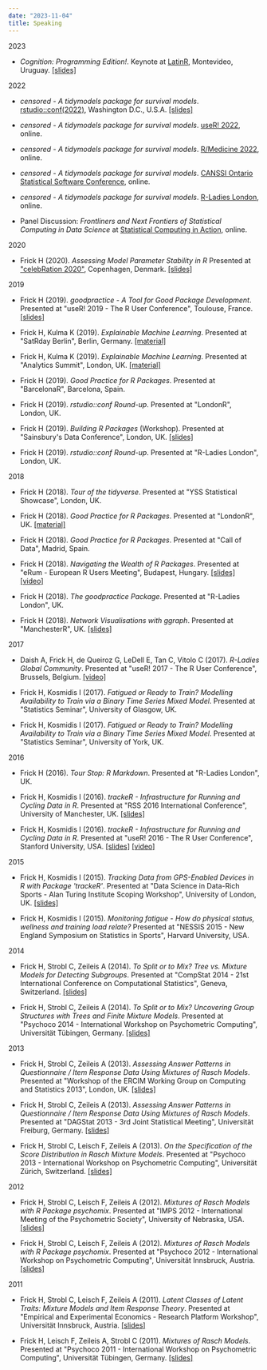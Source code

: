```yaml
---
date: "2023-11-04"
title: Speaking
---
```


2023

- _Cognition: Programming Edition!_. Keynote at [LatinR](https://latin-r.com/), Montevideo, Uruguay. [[slides]](https://hfrick.github.io/2023-latinr/)

2022

- _censored - A tidymodels package for survival models_. [rstudio::conf(2022)](https://www.rstudio.com/conference/), Washington D.C., U.S.A. [[slides]](https://hfrick.github.io/rstudio-conf-2022/)
- _censored - A tidymodels package for survival models_. [useR! 2022](https://user2022.r-project.org/), online.
- _censored - A tidymodels package for survival models_. [R/Medicine 2022](https://events.linuxfoundation.org/archive/2022/r-medicine/), online.
- _censored - A tidymodels package for survival models_. [CANSSI Ontario Statistical Software Conference](https://canssiontario.utoronto.ca/event/statistical-software-conference/), online.
- _censored - A tidymodels package for survival models_. [R-Ladies London](https://www.meetup.com/rladies-london/), online.

- Panel Discussion: _Frontliners and Next Frontiers of Statistical Computing in Data Science_ at [Statistical Computing in Action](https://asa-ssc.github.io/minisymp2022/), online.

2020

- Frick H (2020). _Assessing Model Parameter Stability in R_ Presented at ["celebRation 2020"](http://www.celebration2020.org/), Copenhagen, Denmark. [[slides]](talks/Assessing_Model_Parameter_Stability_in_R.pdf)


2019

- Frick H (2019). _goodpractice - A Tool for Good Package Development_. Presented at "useR! 2019 - The R User Conference", Toulouse, France. [[slides]](https://github.com/hfrick/presentations/tree/master/2019-07-11_goodpractice)

- Frick H, Kulma K (2019). _Explainable Machine Learning_. Presented at "SatRday Berlin", Berlin, Germany. [[material]](https://github.com/MangoTheCat/python-for-r-users-workshop)

- Frick H, Kulma K (2019). _Explainable Machine Learning_. Presented at "Analytics Summit", London, UK. [[material]](https://github.com/MangoTheCat/python-for-r-users-workshop)

- Frick H (2019). _Good Practice for R Packages_. Presented at "BarcelonaR", Barcelona, Spain.

- Frick H (2019). _rstudio::conf Round-up_. Presented at "LondonR", London, UK.

- Frick H (2019). _Building R Packages_ (Workshop). Presented at "Sainsbury's Data Conference", London, UK. [[slides]](https://github.com/hfrick/presentations/tree/master/2019-03-12_package_building)

- Frick H (2019). _rstudio::conf Round-up_. Presented at "R-Ladies London", London, UK.


2018

- Frick H (2018). _Tour of the tidyverse_. Presented at "YSS Statistical Showcase", London, UK.

- Frick H (2018). _Good Practice for R Packages_. Presented at "LondonR", UK. [[material]](https://github.com/hfrick/presentations/tree/master/2018-06-27_goodpractice)

- Frick H (2018). _Good Practice for R Packages_. Presented at "Call of Data", Madrid, Spain.

- Frick H (2018). _Navigating the Wealth of R Packages_. Presented at "eRum - European R Users Meeting", Budapest, Hungary. [[slides]](https://github.com/hfrick/presentations/tree/master/2018-05-16_pkgnavigation) [[video]](https://www.youtube.com/watch?v=SHrQR5-5-Fw)

- Frick H (2018). _The goodpractice Package_. Presented at "R-Ladies London", UK.

- Frick H (2018). _Network Visualisations with ggraph_. Presented at "ManchesterR", UK. [[slides]](https://github.com/hfrick/presentations/tree/master/2018-02-06_networkvis)


2017

- Daish A, Frick H, de Queiroz G, LeDell E, Tan C, Vitolo C (2017). _R-Ladies Global Community_. Presented at "useR! 2017 - The R User Conference", Brussels, Belgium. [[video]](https://channel9.msdn.com/Events/useR-international-R-User-conferences/useR-International-R-User-2017-Conference/R-Ladies-Global-Community)

- Frick H, Kosmidis I (2017). _Fatigued or Ready to Train? Modelling Availability to Train via a Binary Time Series Mixed Model_. Presented at "Statistics Seminar", University of Glasgow, UK.

- Frick H, Kosmidis I (2017). _Fatigued or Ready to Train? Modelling Availability to Train via a Binary Time Series Mixed Model_. Presented at "Statistics Seminar", University of York, UK.


2016

- Frick H (2016). _Tour Stop: R Markdown_. Presented at "R-Ladies London", UK.

- Frick H, Kosmidis I (2016). _trackeR - Infrastructure for Running and Cycling Data in R_. Presented at "RSS 2016 International Conference", University of Manchester, UK. [[slides]](talks/RSS2016.html)

- Frick H, Kosmidis I (2016). _trackeR - Infrastructure for Running and Cycling Data in R_. Presented at "useR! 2016 - The R User Conference", Stanford University, USA. [[slides]](talks/useR2016.html) [[video]](https://channel9.msdn.com/Events/useR-international-R-User-conference/useR2016/trackeR-Intrastructure-for-running-and-cycling-data-from-GPS-enabled-tracking-devices-in-R)


2015

- Frick H, Kosmidis I (2015). _Tracking Data from GPS-Enabled Devices in R with Package 'trackeR'_. Presented at "Data Science in Data-Rich Sports - Alan Turing Institute Scoping Workshop", University of London, UK. [[slides]](talks/ATI2015.pdf)

- Frick H, Kosmidis I (2015). _Monitoring fatigue - How do physical status, wellness and training load relate?_ Presented at "NESSIS 2015 - New England Symposium on Statistics in Sports", Harvard University, USA.


2014

- Frick H, Strobl C, Zeileis A (2014). _To Split or to Mix? Tree vs. Mixture Models for Detecting Subgroups_. Presented at "CompStat 2014 - 21st International Conference on Computational Statistics", Geneva, Switzerland. [[slides]](talks/CompStat2014.pdf)

- Frick H, Strobl C, Zeileis A (2014). _To Split or to Mix? Uncovering Group Structures with Trees and Finite Mixture Models_. Presented at "Psychoco 2014 - International Workshop on Psychometric Computing", Universität Tübingen, Germany. [[slides]](talks/Psychoco2014.pdf)


2013

- Frick H, Strobl C, Zeileis A (2013). _Assessing Answer Patterns in Questionnaire / Item Response Data Using Mixtures of Rasch Models_. Presented at "Workshop of the ERCIM Working Group on Computing and Statistics 2013", London, UK. [[slides]](talks/ERCIM2013.pdf)

- Frick H, Strobl C, Zeileis A (2013). _Assessing Answer Patterns in Questionnaire / Item Response Data Using Mixtures of Rasch Models_. Presented at "DAGStat 2013 - 3rd Joint Statistical Meeting", Universität Freiburg, Germany. [[slides]](talks/DAGStat2013.pdf)

- Frick H, Strobl C, Leisch F, Zeileis A (2013). _On the Specification of the Score Distribution in Rasch Mixture Models_. Presented at "Psychoco 2013 - International Workshop on Psychometric Computing", Universität Zürich, Switzerland. [[slides]](talks/Psychoco2013.pdf)


2012

- Frick H, Strobl C, Leisch F, Zeileis A (2012). _Mixtures of Rasch Models with R Package psychomix_. Presented at "IMPS 2012 - International Meeting of the Psychometric Society", University of Nebraska, USA. [[slides]](talks/IMPS2012.pdf)

- Frick H, Strobl C, Leisch F, Zeileis A (2012). _Mixtures of Rasch Models with R Package psychomix_. Presented at "Psychoco 2012 - International Workshop on Psychometric Computing", Universität Innsbruck, Austria. [[slides]](talks/Psychoco2012.pdf)


2011

- Frick H, Strobl C, Leisch F, Zeileis A (2011). _Latent Classes of Latent Traits: Mixture Models and Item Response Theory_. Presented at "Empirical and Experimental Economics - Research Platform Workshop", Universität Innsbruck, Austria. [[slides]](talks/eeeconWorkshop2011-2.pdf)

- Frick H, Leisch F, Zeileis A, Strobl C (2011). _Mixtures of Rasch Models_. Presented at "Psychoco 2011 - International Workshop on Psychometric Computing", Universität Tübingen, Germany. [[slides]](talks/Psychoco2011.pdf)
